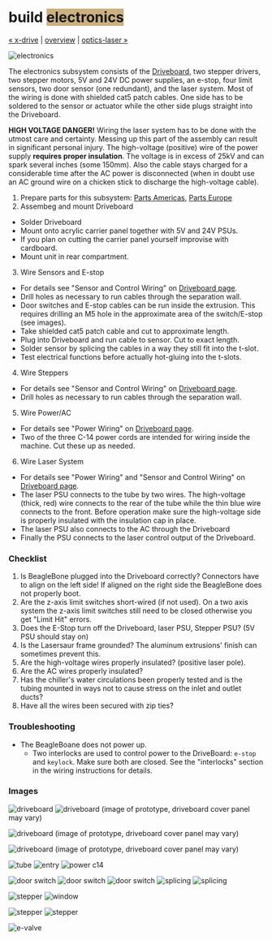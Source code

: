 build <span style="background-color:#ccb17f">electronics</span>
============================

[&#xAB; x-drive](build-x-drive.md) | [overview](assembly.md) | [optics-laser &#xBB;](build-optics-laser.md)

![electronics](http://farm9.staticflickr.com/8397/8700215178_6b84d671e4_z.jpg)


The electronics subsystem consists of the [Driveboard](driveboard.md), two stepper drivers, two stepper motors, 5V and 24V DC power supplies, an e-stop, four limit sensors, two door sensor (one redundant), and the laser system. Most of the wiring is done with shielded cat5 patch cables. One side has to be soldered to the sensor or actuator while the other side plugs straight into the Driveboard.

**HIGH VOLTAGE DANGER!** Wiring the laser system has to be done with the utmost care and certainty. Messing up this part of the assembly can result in significant personal injury. The high-voltage (positive) wire of the power supply **requires proper insulation**. The voltage is in excess of 25kV and can spark several inches (some 150mm). Also the cable stays charged for a considerable time after the AC power is disconnected (when in doubt use an AC ground wire on a chicken stick to discharge the high-voltage cable).


1. Prepare parts for this subsystem: [Parts Americas](/lasersaur/bom-subsystems-usd), [Parts Europe](/lasersaur/bom-subsystems-eur)
2. Assembeg and mount Driveboard
  - Solder Driveboard
  - Mount onto acrylic carrier panel together with 5V and 24V PSUs.
  - If you plan on cutting the carrier panel yourself improvise with cardboard.
  - Mount unit in rear compartment.
3. Wire Sensors and E-stop
  - For details see "Sensor and Control Wiring" on [Driveboard page](driveboard.md).
  - Drill holes as necessary to run cables through the separation wall.
  - Door switches and E-stop cables can be run inside the extrusion. This requires drilling an M5 hole in the approximate area of the switch/E-stop (see images).
  - Take shielded cat5 patch cable and cut to approximate length.
  - Plug into Driveboard and run cable to sensor. Cut to exact length.
  - Solder sensor by splicing the cables in a way they still fit into the t-slot.
  - Test electrical functions before actually hot-gluing into the t-slots.
4. Wire Steppers
  - For details see "Sensor and Control Wiring" on [Driveboard page](driveboard.md).
  - Drill holes as necessary to run cables through the separation wall.
5. Wire Power/AC
  - For details see "Power Wiring" on [Driveboard page](driveboard.md).
  - Two of the three C-14 power cords are intended for wiring inside the machine. Cut these up as needed.
6. Wire Laser System
  - For details see "Power Wiring" and "Sensor and Control Wiring" on [Driveboard page](driveboard.md).
  - The laser PSU connects to the tube by two wires. The high-voltage (thick, red) wire connects to the rear of the tube while the thin blue wire connects to the front. Before operation make sure the high-voltage side is properly insulated with the insulation cap in place.
  - The laser PSU also connects to the AC through the Driveboard
  - Finally the PSU connects to the laser control output of the Driveboard.


### Checklist

1. Is BeagleBone plugged into the Driveboard correctly? Connectors have to align on the left side! If aligned on the right side the BeagleBone does not properly boot.
2. Are the z-axis limit switches short-wired (if not used). On a two axis system the z-axis limit switches still need to be closed otherwise you get "Limit Hit" errors.
3. Does the E-Stop turn off the Driveboard, laser PSU, Stepper PSU? (5V PSU should stay on)
4. Is the Lasersaur frame grounded? The aluminum extrusions' finish can sometimes prevent this.
5. Are the high-voltage wires properly insulated? (positive laser pole).
6. Are the AC wires properly insulated?
7. Has the chiller's water circulations been properly tested and is the tubing mounted in ways not to cause stress on the inlet and outlet ducts?
8. Have all the wires been secured with zip ties? 


### Troubleshooting

- The BeagleBoane does not power up.
  - Two interlocks are used to control power to the DriveBoard: `e-stop` and `keylock`. Make sure both are closed. See the "interlocks" section in the wiring instructions for details.


### Images

![driveboard](http://farm9.staticflickr.com/8047/8413082007_eb5a234e96_z.jpg)
![driveboard](http://farm9.staticflickr.com/8507/8413520569_4c927e1133_z.jpg)
(image of prototype, driveboard cover panel may vary)

![driveboard](http://farm9.staticflickr.com/8185/8413519529_7ec6882104_z.jpg)
(image of prototype, driveboard cover panel may vary)

![driveboard](http://farm9.staticflickr.com/8081/8414619512_190b059209_z.jpg)
(image of prototype, driveboard cover panel may vary)

![tube](http://farm9.staticflickr.com/8369/8414620484_a230ea38f5_z.jpg)
![entry](http://farm9.staticflickr.com/8216/8414618344_a45a4550b7_z.jpg)
![power c14](http://farm9.staticflickr.com/8517/8413084587_a4d6002e58_z.jpg)

![door switch](http://farm9.staticflickr.com/8336/8414182364_505c9d48b5_z.jpg)
![door switch](http://farm9.staticflickr.com/8194/8414182126_9e9fd85f48_z.jpg)
![door switch](http://farm9.staticflickr.com/8232/8413082741_7128161894_z.jpg)
![splicing](http://farm9.staticflickr.com/8377/8414180946_74fde066d8_z.jpg)
![splicing](http://farm9.staticflickr.com/8183/8413072681_8495e575bf_z.jpg)

![stepper](http://farm9.staticflickr.com/8365/8413083945_7d396cbd4a_z.jpg)
![window](http://farm9.staticflickr.com/8473/8413083729_79fc695741_z.jpg)

![stepper](http://farm9.staticflickr.com/8365/8413083945_7d396cbd4a_z.jpg)
![stepper](http://farm9.staticflickr.com/8043/8413082299_d28b659f07_z.jpg)

![e-valve](http://farm9.staticflickr.com/8238/8414177622_c73c4bfdae_z.jpg)
